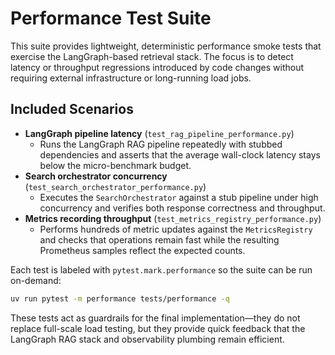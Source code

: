 # Performance Test Suite

This suite provides lightweight, deterministic performance smoke tests that
exercise the LangGraph-based retrieval stack. The focus is to detect latency or
throughput regressions introduced by code changes without requiring external
infrastructure or long-running load jobs.

## Included Scenarios

- **LangGraph pipeline latency** (`test_rag_pipeline_performance.py`)
  - Runs the LangGraph RAG pipeline repeatedly with stubbed dependencies and
    asserts that the average wall-clock latency stays below the micro-benchmark
    budget.
- **Search orchestrator concurrency** (`test_search_orchestrator_performance.py`)
  - Executes the `SearchOrchestrator` against a stub pipeline under high
    concurrency and verifies both response correctness and throughput.
- **Metrics recording throughput** (`test_metrics_registry_performance.py`)
  - Performs hundreds of metric updates against the `MetricsRegistry` and checks
    that operations remain fast while the resulting Prometheus samples reflect
    the expected counts.

Each test is labeled with `pytest.mark.performance` so the suite can be run
on-demand:

```bash
uv run pytest -m performance tests/performance -q
```

These tests act as guardrails for the final implementation—they do not replace
full-scale load testing, but they provide quick feedback that the LangGraph RAG
stack and observability plumbing remain efficient.
